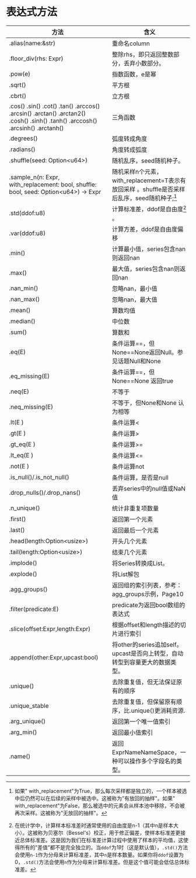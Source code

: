 # 表达式方法

方法|含义
--|--
.alias(name:&str)|重命名column
.floor_div(rhs: Expr)|整除rhs，即只返回整数部分，丢弃小数部分。
.pow(e)|指数函数，e是幂
.sqrt()|平方根
.cbrt()|立方根
.cos() .sin() .cot() .tan() .arccos() .arcsin() .arctan() .arctan2() .cosh() .sinh() .tanh() .arccosh() .arcsinh() .arctanh() |三角函数
.degrees()|弧度转成角度
.radians()|角度转成弧度
.shuffle(seed: Option\<u64>)|随机乱序，seed随机种子。
.sample_n(n: Expr, with_replacement: bool, shuffle: bool, seed: Option\<u64>) -> Expr|随机采样n个元素，with_replacement=T表示有放回采样 。shuffle是否采样后乱序，seed随机种子;[^有放回采样]
.std(ddof:u8)|计算标准差，ddof是自由度[^自由度] 。
.var(ddof:u8)|计算方差，ddof是自由度偏移
.min()|计算最小值，series包含nan则返回nan
.max()|最大值，series包含nan则返回nan
.nan_min()|忽略nan，最小值
.nan_max()|忽略nan，最大值
.mean()|算数均值
.median()|中位数
.sum()|算数和
.eq(E)|条件运算==，但None==None返回Null。参见话题Null和None
.eq_missing(E)|条件运算==，但None==None 返回true
.neq(E)|不等于
.neq_missing(E)|不等于，但None和None 认为相等
.lt(E )|条件运算<
.gt(E )|条件运算>
.gt_eq(E )|条件运算>=
.lt_eq(E )|条件运算<=
.not(E )|条件运算not
.is_null()/.is_not_null()|条件运算，是否是null
.drop_nulls()/.drop_nans()|丢弃series中的null值或NaN值
.n_unique()|统计非重复项数量
.first()|返回第一个元素
.last()|返回最后一个元素
.head(length:Option\<usize>)|开头几个元素
.tail(length:Option\<usize>)|结束几个元素
.implode()|将Series转换成List。
.explode()|将List解包
.agg_groups()|返回组的索引列表，参考：agg_groups示例，Page10
.filter(predicate:E)|predicate为返回bool数组的表达式
.slice(offset:Expr,length:Expr)|根据offset和length描述的切片进行索引
.append(other:Expr,upcast:bool)|将other的series追加self。upcast是否向上转型，自动转型到容量更大的数据类型。
.unique()|去除重复值，但无法保证原有的顺序
.unique_stable|去除重复值，但保留原有顺序，比.unique()更消耗资源.
.arg_unique()|返回第一个唯一值索引
.arg_min()|返回最小值索引
.name()|返回ExprNameNameSpace，一种可以操作多个字段名的类型。

[^有放回采样]: 如果" with_replacement"为True，那么每次采样都是独立的，一个样本被选中后仍然可以在后续的采样中被选中。这被称为"有放回的抽样"。如果" with_replacement"为False，那么被选中的元素会从样本池中移除，不会被再次采样。这被称为"无放回的抽样"。

[^自由度]: 在统计学中，计算样本标准差时通常使用的自由度是n-1（其中n是样本大小）。这被称为贝塞尔（Bessel's）校正，用于修正偏差，使样本标准差更接近总体标准差。这是因为我们在标准差计算过程中使用了样本的平均值，这使得所有的”差值”都不是完全独立的。当`ddof`为1时（这是默认值），`.std()`方法会使用`n-1`作为分母来计算标准差，其中`n`是样本数量。如果你将`ddof`设置为0，`.std()`方法会使用`n`作为分母来计算标准差。但是这个值可能会低估总体标准差。
